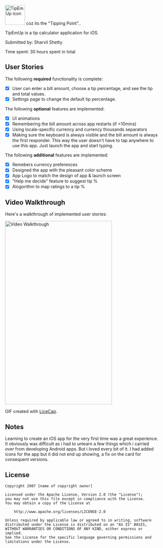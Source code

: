 
<img src = "http://i.imgur.com/HEZBnpc.png" width="65" height="65" alt = "TipEmUp icon" />
coz its the "Tipping Point"..

TipEmUp is a tip calculator application for iOS.

Submitted by: Sharvil Shetty

Time spent: 30 hours spent in total

## User Stories

The following **required** functionality is complete:

* [X] User can enter a bill amount, choose a tip percentage, and see the tip and total values.
* [X] Settings page to change the default tip percentage.

The following **optional** features are implemented:
* [X] UI animations
* [X] Remembering the bill amount across app restarts (if <10mins)
* [X] Using locale-specific currency and currency thousands separators
* [X] Making sure the keyboard is always visible and the bill amount is always the first responder. This way the user doesn't have to tap anywhere to use this app. Just launch the app and start typing.

The following **additional** features are implemented:

- [X] Remebers currency preferences
- [X] Designed the app with the pleasant color scheme
- [X] App Logo to match the design of app & launch screen
- [X] "Help me decide" feature to suggest tip %
- [X] Alogorithm to map ratings to a tip %

## Video Walkthrough 

Here's a walkthrough of implemented user stories:

<img src="http://i.imgur.com/BgNYIx5.gif" width="350" height="600" alt="Video Walkthrough" />

GIF created with [LiceCap](http://www.cockos.com/licecap/).

## Notes

Learning to create an iOS app for the very first time was a great experience. It obviously was difficult as i had to unlearn a few things which i carried over from developing Android apps. But i loved every bit of it. 
I had added icons for the app but it did not end up showing, a fix on the card for consequent versions. 

## License

    Copyright 2007 [name of copyright owner]

    Licensed under the Apache License, Version 2.0 (the "License");
    you may not use this file except in compliance with the License.
    You may obtain a copy of the License at

        http://www.apache.org/licenses/LICENSE-2.0

    Unless required by applicable law or agreed to in writing, software
    distributed under the License is distributed on an "AS IS" BASIS,
    WITHOUT WARRANTIES OR CONDITIONS OF ANY KIND, either express or implied.
    See the License for the specific language governing permissions and
    limitations under the License.
